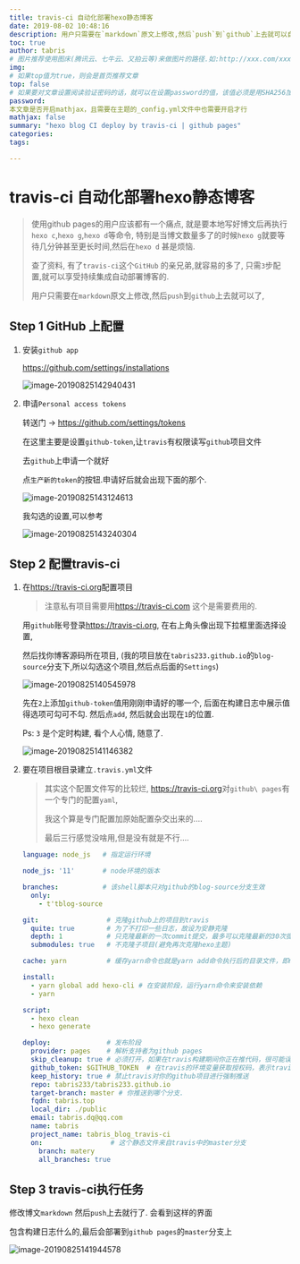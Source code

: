 ```yaml
---
title: travis-ci 自动化部署hexo静态博客
date: 2019-08-02 10:48:16
description: 用户只需要在`markdown`原文上修改,然后`push`到`github`上去就可以自动构建博客了
toc: true
author: tabris
# 图片推荐使用图床(腾讯云、七牛云、又拍云等)来做图片的路径.如:http://xxx.com/xxx.jpg
img:
# 如果top值为true，则会是首页推荐文章
top: false
# 如果要对文章设置阅读验证密码的话，就可以在设置password的值，该值必须是用SHA256加密后的密码，防止被他人识破
password:
本文章是否开启mathjax，且需要在主题的_config.yml文件中也需要开启才行
mathjax: false
summary: "hexo blog CI deploy by travis-ci | github pages"
categories:
tags:

---
```


# travis-ci 自动化部署hexo静态博客

> 使用github pages的用户应该都有一个痛点, 就是要本地写好博文后再执行`hexo c`,`hexo g`,`hexo d`等命令, 特别是当博文数量多了的时候`hexo g`就要等待几分钟甚至更长时间,然后在`hexo d` 甚是烦恼.
>
> 查了资料, 有了`travis-ci`这个`GitHub` 的亲兄弟,就容易的多了, 只需`3`步配置,就可以享受持续集成自动部署博客的.
>
> 用户只需要在`markdown`原文上修改,然后`push`到`github`上去就可以了,

<!-- more -->

## Step 1 GitHub 上配置

1. 安装`github app`

    https://github.com/settings/installations

    ![image-20190825142940431](/images/test_travis.assets/image-20190825142940431.png)

2. 申请`Personal access tokens`

    转送门 -> https://github.com/settings/tokens

    在这里主要是设置`github-token`,让`travis`有权限读写`github`项目文件

    去`github`上申请一个就好

    点`生产新的token`的按钮.申请好后就会出现下面的那个.

    ![image-20190825143124613](/images/test_travis.assets/image-20190825143124613.png)

    我勾选的设置,可以参考

    ![image-20190825143240304](/images/test_travis.assets/image-20190825143240304.png)

## Step 2 配置travis-ci

1. 在<https://travis-ci.org>配置项目

    > 注意私有项目需要用<https://travis-ci.com> 这个是需要费用的.

    用`github`账号登录<https://travis-ci.org>, 在右上角头像出现下拉框里面选择设置,

    然后找你博客源码所在项目, (我的项目放在`tabris233.github.io`的`blog-source`分支下,所以勾选这个项目,然后点后面的`Settings`)

    ![image-20190825140545978](/images/test_travis.assets/image-20190825140545978.png)

    先在`2`上添加`github-token`值用刚刚申请好的哪一个, 后面在构建日志中展示值得选项可勾可不勾. 然后点`add`,  然后就会出现在`1`的位置.

    Ps: `3` 是个定时构建, 看个人心情, 随意了.

    ![image-20190825141146382](/images/test_travis.assets/image-20190825141146382.png)

2. 要在项目根目录建立`.travis.yml`文件

    > 其实这个配置文件写的比较烂, <https://travis-ci.org>对`github\ pages`有一个专门的配置`yaml`,
    >
    > 我这个算是专门配置加原始配置杂交出来的....
    >
    > 最后三行感觉没啥用,但是没有就是不行....

    ```yaml
    language: node_js   # 指定运行环境

    node_js: '11'       # node环境的版本

    branches:           # 该shell脚本只对github的blog-source分支生效
      only:
        - t'tblog-source

    git:                 # 克隆github上的项目到travis
      quite: true        # 为了不打印一些日志，故设为安静克隆
      depth: 1           # 只克隆最新的一次commit提交，最多可以克隆最新的30次提交，但是没必要
      submodules: true   # 不克隆子项目(避免再次克隆hexo主题)

    cache: yarn          # 缓存yarn命令也就是yarn add命令执行后的目录文件，即node_modules

    install:
      - yarn global add hexo-cli # 在安装阶段，运行yarn命令来安装依赖
      - yarn

    script:
      - hexo clean
      - hexo generate

    deploy:              # 发布阶段
      provider: pages    # 解析支持者为github pages
      skip_cleanup: true # 必须打开，如果在travis构建期间你正在推代码，很可能误删你最新的上传代码
      github_token: $GITHUB_TOKEN  # 在travis的环境变量获取授权码，表示travis有权对github的项目进行拉取推送操作
      keep_history: true # 禁止travis对你的github项目进行强制推送
      repo: tabris233/tabris233.github.io
      target-branch: master # 你推送到哪个分支.
      fqdn: tabris.top
      local_dir: ./public
      email: tabris.dq@qq.com
      name: tabris
      project_name: tabris_blog_travis-ci
      on:                 # 这个静态文件来自travis中的master分支
        branch: matery
        all_branches: true
    ```



## Step 3 travis-ci执行任务

修改博文`markdown` 然后`push`上去就行了. 会看到这样的界面

包含构建日志什么的,最后会部署到`github pages`的`master`分支上

![image-20190825141944578](/images/test_travis.assets/image-20190825141944578.png)
